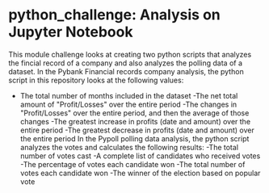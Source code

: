 # python_challenge: Analysis on Jupyter Notebook
This module challenge looks at creating two python scripts that analyzes the fincial record of a company and also analyzes the polling data of a dataset. 
In the Pybank Financial records company analysis, the python script in this repository looks at the following values:
- The total number of months included in the dataset
-The net total amount of "Profit/Losses" over the entire period
-The changes in "Profit/Losses" over the entire period, and then the average of those changes
-The greatest increase in profits (date and amount) over the entire period
-The greatest decrease in profits (date and amount) over the entire period
In the Pypoll polling data analysis, the python script analyzes the votes and calculates the following results:
-The total number of votes cast
-A complete list of candidates who received votes
-The percentage of votes each candidate won
-The total number of votes each candidate won
-The winner of the election based on popular vote
